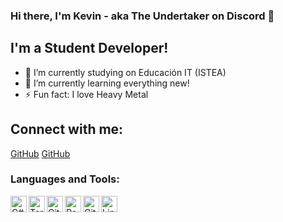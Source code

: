 ### Hi there, I'm Kevin - aka The Undertaker on Discord 👋


## I'm a Student Developer!


- 🔭 I’m currently studying on Educación IT (ISTEA)
- 🌱 I’m currently learning everything new!
- ⚡ Fun fact: I love Heavy Metal

## Connect with me:
[GitHub](github.com/XxKevinxX97)
[GitHub](linkedin.com/in/kevin-suasnabar)

### Languages and Tools:

<img align="left" alt="C#" width="26px" src="https://user-images.githubusercontent.com/74331400/123355236-9dabc980-d53b-11eb-94b6-c2c89ceb220a.png" />
<img align="left" alt="Terminal" width="26px" src="https://user-images.githubusercontent.com/74331400/123281417-0e24fd00-d4e0-11eb-8298-78dd2cbfd301.png" />
<img align="left" alt="Git" width="26px" src="https://user-images.githubusercontent.com/74331400/123281403-0c5b3980-d4e0-11eb-8775-5e1da075d97e.png" />
<img align="left" alt="Replit" width="26px" src="https://user-images.githubusercontent.com/74331400/123289406-d5d4ed00-d4e6-11eb-9fb8-d840a1b76654.png" />
<img align="left" alt="GitHub" width="26px" src="https://user-images.githubusercontent.com/74331400/123281405-0c5b3980-d4e0-11eb-9621-37f4522e3299.png" />
<img align="left" alt="Linux" width="26px" src="https://user-images.githubusercontent.com/74331400/123281412-0d8c6680-d4e0-11eb-9754-64805bd75cb3.png" />
